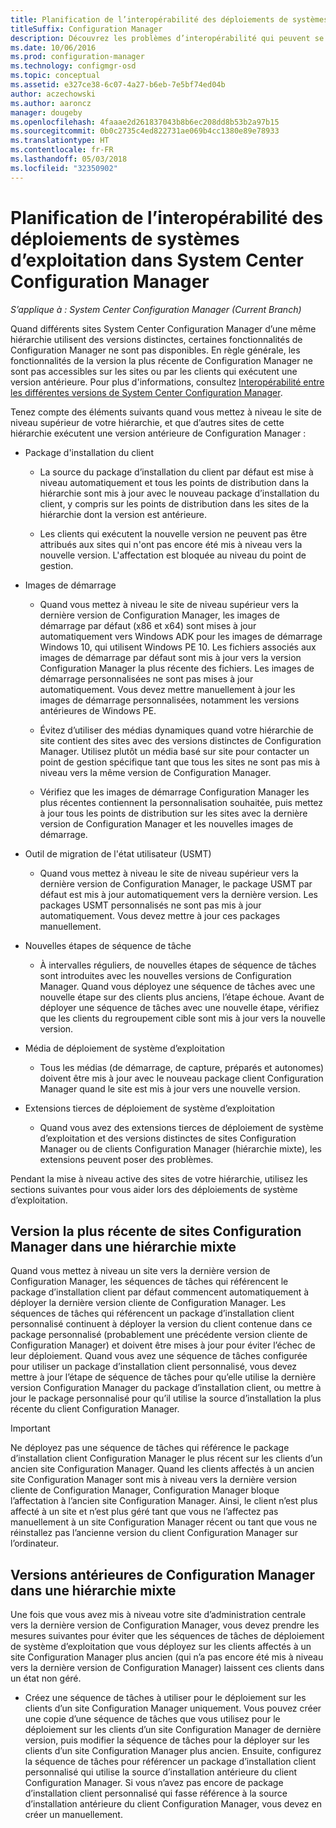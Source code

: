 ```yaml
---
title: Planification de l’interopérabilité des déploiements de systèmes d’exploitation
titleSuffix: Configuration Manager
description: Découvrez les problèmes d’interopérabilité qui peuvent se poser quand différents sites System Center Configuration Manager d’une même hiérarchie utilisent des versions distinctes.
ms.date: 10/06/2016
ms.prod: configuration-manager
ms.technology: configmgr-osd
ms.topic: conceptual
ms.assetid: e327ce38-6c07-4a27-b6eb-7e5bf74ed04b
author: aczechowski
ms.author: aaroncz
manager: dougeby
ms.openlocfilehash: 4faaae2d261837043b8b6ec208dd8b53b2a97b15
ms.sourcegitcommit: 0b0c2735c4ed822731ae069b4cc1380e89e78933
ms.translationtype: HT
ms.contentlocale: fr-FR
ms.lasthandoff: 05/03/2018
ms.locfileid: "32350902"
---
```

# <a name="planning-for-operating-system-deployment-interoperability-in-system-center-configuration-manager"></a>Planification de l’interopérabilité des déploiements de systèmes d’exploitation dans System Center Configuration Manager

*S’applique à : System Center Configuration Manager (Current Branch)*

Quand différents sites System Center Configuration Manager d’une même hiérarchie utilisent des versions distinctes, certaines fonctionnalités de Configuration Manager ne sont pas disponibles. En règle générale, les fonctionnalités de la version la plus récente de Configuration Manager ne sont pas accessibles sur les sites ou par les clients qui exécutent une version antérieure. Pour plus d'informations, consultez [Interopérabilité entre les différentes versions de System Center Configuration Manager](../../core/plan-design/hierarchy/interoperability-between-different-versions.md).  

 Tenez compte des éléments suivants quand vous mettez à niveau le site de niveau supérieur de votre hiérarchie, et que d’autres sites de cette hiérarchie exécutent une version antérieure de Configuration Manager :  

-   Package d'installation du client  

    -   La source du package d’installation du client par défaut est mise à niveau automatiquement et tous les points de distribution dans la hiérarchie sont mis à jour avec le nouveau package d’installation du client, y compris sur les points de distribution dans les sites de la hiérarchie dont la version est antérieure.  

    -   Les clients qui exécutent la nouvelle version ne peuvent pas être attribués aux sites qui n'ont pas encore été mis à niveau vers la nouvelle version. L'affectation est bloquée au niveau du point de gestion.  

-   Images de démarrage  

    -   Quand vous mettez à niveau le site de niveau supérieur vers la dernière version de Configuration Manager, les images de démarrage par défaut (x86 et x64) sont mises à jour automatiquement vers Windows ADK pour les images de démarrage Windows 10, qui utilisent Windows PE 10. Les fichiers associés aux images de démarrage par défaut sont mis à jour vers la version Configuration Manager la plus récente des fichiers. Les images de démarrage personnalisées ne sont pas mises à jour automatiquement. Vous devez mettre manuellement à jour les images de démarrage personnalisées, notamment les versions antérieures de Windows PE.  

    -   Évitez d’utiliser des médias dynamiques quand votre hiérarchie de site contient des sites avec des versions distinctes de Configuration Manager. Utilisez plutôt un média basé sur site pour contacter un point de gestion spécifique tant que tous les sites ne sont pas mis à niveau vers la même version de Configuration Manager.  

    -   Vérifiez que les images de démarrage Configuration Manager les plus récentes contiennent la personnalisation souhaitée, puis mettez à jour tous les points de distribution sur les sites avec la dernière version de Configuration Manager et les nouvelles images de démarrage.  

-   Outil de migration de l'état utilisateur (USMT)  

    -   Quand vous mettez à niveau le site de niveau supérieur vers la dernière version de Configuration Manager, le package USMT par défaut est mis à jour automatiquement vers la dernière version. Les packages USMT personnalisés ne sont pas mis à jour automatiquement. Vous devez mettre à jour ces packages manuellement.  

-   Nouvelles étapes de séquence de tâche  

    -   À intervalles réguliers, de nouvelles étapes de séquence de tâches sont introduites avec les nouvelles versions de Configuration Manager. Quand vous déployez une séquence de tâches avec une nouvelle étape sur des clients plus anciens, l’étape échoue. Avant de déployer une séquence de tâches avec une nouvelle étape, vérifiez que les clients du regroupement cible sont mis à jour vers la nouvelle version.  

-   Média de déploiement de système d’exploitation  

    -   Tous les médias (de démarrage, de capture, préparés et autonomes) doivent être mis à jour avec le nouveau package client Configuration Manager quand le site est mis à jour vers une nouvelle version.  

-   Extensions tierces de déploiement de système d’exploitation  

    -   Quand vous avez des extensions tierces de déploiement de système d’exploitation et des versions distinctes de sites Configuration Manager ou de clients Configuration Manager (hiérarchie mixte), les extensions peuvent poser des problèmes.  

 Pendant la mise à niveau active des sites de votre hiérarchie, utilisez les sections suivantes pour vous aider lors des déploiements de système d’exploitation.  

## <a name="latest-version-of-configuration-manager-sites-in-a-mixed-hierarchy"></a>Version la plus récente de sites Configuration Manager dans une hiérarchie mixte  
 Quand vous mettez à niveau un site vers la dernière version de Configuration Manager, les séquences de tâches qui référencent le package d’installation client par défaut commencent automatiquement à déployer la dernière version cliente de Configuration Manager. Les séquences de tâches qui référencent un package d’installation client personnalisé continuent à déployer la version du client contenue dans ce package personnalisé (probablement une précédente version cliente de Configuration Manager) et doivent être mises à jour pour éviter l’échec de leur déploiement. Quand vous avez une séquence de tâches configurée pour utiliser un package d’installation client personnalisé, vous devez mettre à jour l’étape de séquence de tâches pour qu’elle utilise la dernière version Configuration Manager du package d’installation client, ou mettre à jour le package personnalisé pour qu’il utilise la source d’installation la plus récente du client Configuration Manager.  

> [!IMPORTANT]  
>  Ne déployez pas une séquence de tâches qui référence le package d’installation client Configuration Manager le plus récent sur les clients d’un ancien site Configuration Manager. Quand les clients affectés à un ancien site Configuration Manager sont mis à niveau vers la dernière version cliente de Configuration Manager, Configuration Manager bloque l’affectation à l’ancien site Configuration Manager. Ainsi, le client n’est plus affecté à un site et n’est plus géré tant que vous ne l’affectez pas manuellement à un site Configuration Manager récent ou tant que vous ne réinstallez pas l’ancienne version du client Configuration Manager sur l’ordinateur.  

## <a name="older-versions-of-configuration-manager-in-a-mixed-hierarchy"></a>Versions antérieures de Configuration Manager dans une hiérarchie mixte  
 Une fois que vous avez mis à niveau votre site d’administration centrale vers la dernière version de Configuration Manager, vous devez prendre les mesures suivantes pour éviter que les séquences de tâches de déploiement de système d’exploitation que vous déployez sur les clients affectés à un site Configuration Manager plus ancien (qui n’a pas encore été mis à niveau vers la dernière version de Configuration Manager) laissent ces clients dans un état non géré.  

-   Créez une séquence de tâches à utiliser pour le déploiement sur les clients d’un site Configuration Manager uniquement. Vous pouvez créer une copie d’une séquence de tâches que vous utilisez pour le déploiement sur les clients d’un site Configuration Manager de dernière version, puis modifier la séquence de tâches pour la déployer sur les clients d’un site Configuration Manager plus ancien. Ensuite, configurez la séquence de tâches pour référencer un package d’installation client personnalisé qui utilise la source d’installation antérieure du client Configuration Manager. Si vous n’avez pas encore de package d’installation client personnalisé qui fasse référence à la source d’installation antérieure du client Configuration Manager, vous devez en créer un manuellement.  
